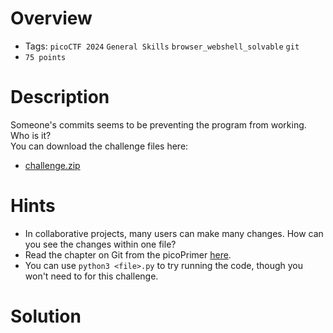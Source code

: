 # Overview
- Tags: `picoCTF 2024` `General Skills` `browser_webshell_solvable` `git`
- `75 points`

# Description
Someone's commits seems to be preventing the program from working. Who is it?  
You can download the challenge files here:
* [challenge.zip](https://artifacts.picoctf.net/c_titan/156/challenge.zip)

# Hints
* In collaborative projects, many users can make many changes. How can you see the changes within one file?
* Read the chapter on Git from the picoPrimer [here](https://primer.picoctf.org/#_git_version_control).
* You can use `python3 <file>.py` to try running the code, though you won't need to for this challenge.

# Solution

